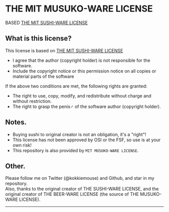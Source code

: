 # THE MIT MUSUKO-WARE LICENSE

BASED [THE MIT SUSHI-WARE LICENSE](https://github.com/watasuke102/mit-sushi-ware)

## What is this license?
This license is based on [THE MIT SUSHI-WARE LICENSE](https://github.com/watasuke102/mit-sushi-ware) 
  - I agree that the author (copyright holder) is not responsible for the software.
  - Include the copyright notice or this permission notice on all copies or material parts of the software
  
  If the above two conditions are met, the following rights are granted:
  
  - The right to use, copy, modify, and redistribute without charge and without restriction.
  - The right to grasp the penis♂ of the software author (copyright holder).

## Notes.
- Buying sushi to original creator is not an obligation, it's a "right"!
- This license has not been approved by OSI or the FSF, so use is at your own risk!
- This repository is also provided by `MIT MUSUKO-WARE LICENSE`.


## Other.
Please follow me on Twitter (@kokkiemouse) and Github, and star in my repository.  
Also, thanks to the original creator of THE SUSHI-WARE LICENSE, and the original creator of THE BEER-WARE LICENSE (the source of THE MUSUKO-WARE LICENSE).

---

